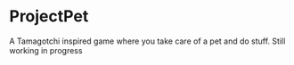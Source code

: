 # ProjectPet
A Tamagotchi inspired game where you take care of a pet and do stuff. Still working in progress

